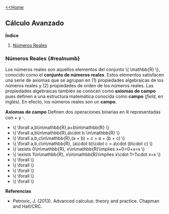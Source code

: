 [<<Home](https://francescoapg.github.io/mathbio/)

## Cálculo Avanzado

**Índice**

1. [Números Reales](#realnumb)

### Números Reales {#realnumb}

Los números reales son aquellos elementos del conjunto \\( \mathbb{R} \\), conocido como el **conjunto de números reales**. Estos elementos satisfacen una serie de axiomas que se agrupan en (1) propiedades algebraicas de los números reales y (2) propiedades de orden de los números reales. Las propiedades algebraicas también se conocen como **axiomas de campo** pues definen a una estructura matemática conocida como **campo** (_field_, en inglés). En efecto, los números reales son un **campo**.

**Axiomas de campo**
Definen dos operaciones binarias en $\mathbb{R}$ representadas con $+$ y $\cdot$.

- \\( \forall a,b\in\mathbb{R},a+b\in\mathbb{R} \\)
- \\( \forall a,b\in\mathbb{R},a\cdot b \in\mathbb{R} \\)
- \\( \forall a,b,c\in\mathbb{R},(a + b) + c = a + (b + c) \\)
- \\( \forall a,b,c\in\mathbb{R}, (a\cdot b)\cdot c = a\cdot (b\cdot c) \\)
- \\( \exists 0\in\mathbb{R}, x\in\mathbb{R}\implies x+0=0+x=x \\)
- \\( \exists 1\in\mathbb{R}, x\in\mathbb{R}\implies x\cdot 1=1\cdot x=x \\)
- \\( \forall \\)
- \\( \forall \\)
- \\( \forall \\)
- \\( \forall \\)
- \\( \forall \\)


**Referencias**

- Petrovic, J. (2013). Advanced calculus: theory and practice. Chapman and Hall/CRC.
